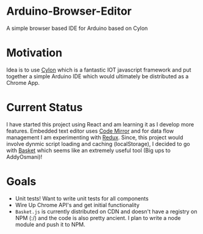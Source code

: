 # Arduino-Browser-Editor
A simple browser based IDE for Arduino based on Cylon

# Motivation
Idea is to use [Cylon](https://cylonjs.com/) which is a fantastic IOT javascript framework and put together a simple Arduino IDE which would ultimately be distributed as a Chrome App.

# Current Status
I have started this project using React and am learning it as I develop more features. Embedded text editor uses [Code Mirror](https://github.com/JedWatson/react-codemirror) and for data flow management I am experimenting with [Redux](http://redux.js.org/docs/basics/UsageWithReact.html). Since, this project would involve dynmic script loading and caching (localStorage), I decided to go with [Basket](https://addyosmani.com/basket.js/) which seems like an extremely useful tool (Big ups to AddyOsmani)!


# Goals
* Unit tests! Want to write unit tests for all components
* Wire Up Chrome API's and get initial functionality
* `Basket.js` is currently distributed on CDN and doesn't have a registry on NPM (:/) and the code is also pretty ancient. I plan to write a node module and push it to NPM.
